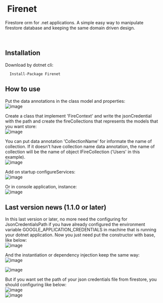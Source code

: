 </br>
 
# &nbsp;Firenet
 
Firestore orm for .net applications. A simple easy way to manipulate firestore database and keeping the same domain driven design.  

</br>

## Installation
Download by dotnet cli:  

```   
  Install-Package Firenet  
```

## How to use

Put the data annotations in the class model and properties:  
![image](https://user-images.githubusercontent.com/30809620/120728408-3a39f900-c4b3-11eb-93c9-05eb8607b59d.png)

Create a class that implement 'FireContext' and write the jsonCredential with the path and create the fireCollections that represents the models that you want store:  
![image](https://user-images.githubusercontent.com/30809620/120728708-e4b21c00-c4b3-11eb-812a-06943586914d.png)  

You can put data annotation 'CollectionName' for informate the name of collection. If it doesn't have collection name data annotation, the name of collection will be the name of object IFireCollection ('Users' in this example).  
![image](https://user-images.githubusercontent.com/30809620/120899679-4df67400-c607-11eb-932b-b6588bc39002.png)


Add on startup configureServices:  
![image](https://user-images.githubusercontent.com/30809620/120727866-feeafa80-c4b1-11eb-8e81-b4feab63224f.png) 

Or in console application, instance:  
![image](https://user-images.githubusercontent.com/30809620/120727951-33f74d00-c4b2-11eb-840e-c560ebcf68b2.png) 

## Last version news (1.1.0 or later)

In this last version or later, no more need the configuring for JsonCredentialsPath if you have already configured the environment variable GOOGLE_APPLICATION_CREDENTIALS in machine that is running your dotnet application. Now you just need put the constructor with base, like below:  
![image](https://user-images.githubusercontent.com/30809620/131598460-c9a5baef-78cf-4b3c-a760-c3d2f8efcc42.png)

And the instantiation or dependency injection keep the same way:  
![image](https://user-images.githubusercontent.com/30809620/131598672-c627b2d6-7a4a-4620-98ec-8f5b7508e57f.png)  

![image](https://user-images.githubusercontent.com/30809620/131598715-d3dcd2f6-87e2-4bd2-b9ce-7df471531404.png)  

But if you want set the path of your json credentials file from firestore, you should configuring like below:  
![image](https://user-images.githubusercontent.com/30809620/131599087-f383c52a-64b5-4e87-8ee3-f898c033b88c.png)  
![image](https://user-images.githubusercontent.com/30809620/131599238-3ffa196a-606e-48b1-9bd2-ecdefb3de1d0.png)  
